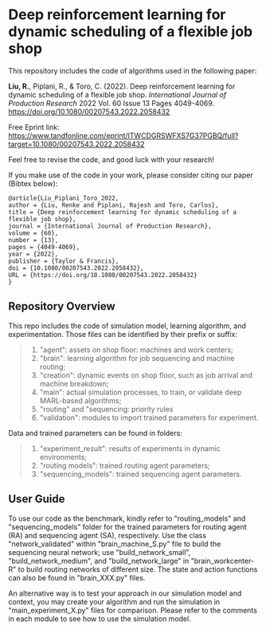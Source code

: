 # Deep reinforcement learning for dynamic scheduling of a flexible job shop

This repository includes the code of algorithms used in the following paper: 

**Liu, R.**, Piplani, R., & Toro, C. (2022). Deep reinforcement learning for dynamic scheduling of a flexible job shop. *International Journal of Production Research* 2022 Vol. 60 Issue 13 Pages 4049-4069. https://doi.org/10.1080/00207543.2022.2058432

Free Eprint link: https://www.tandfonline.com/eprint/ITWCDGRSWFXS7G37PGBQ/full?target=10.1080/00207543.2022.2058432 

Feel free to revise the code, and good luck with your research!

If you make use of the code in your work, please consider citing our paper (Bibtex below):

    @article{Liu_Piplani_Toro_2022,
    author = {Liu, Renke and Piplani, Rajesh and Toro, Carlos},
    title = {Deep reinforcement learning for dynamic scheduling of a flexible job shop},
    journal = {International Journal of Production Research},
    volume = {60},
    number = {13},
    pages = {4049-4069},
    year = {2022},
    publisher = {Taylor & Francis},
    doi = {10.1080/00207543.2022.2058432},
    URL = {https://doi.org/10.1080/00207543.2022.2058432}
    }

## Repository Overview

This repo includes the code of simulation model, learning algorithm, and experimentation. Those files can be identified by their prefix or suffix:
> 1. "agent": assets on shop floor: machines and work centers;
> 2. "brain": learning algorithm for job sequencing and machine routing;
> 3. "creation": dynamic events on shop floor, such as job arrival and machine breakdown;
> 4. "main": actual simulation processes, to train, or validate deep MARL-based algorithms;
> 5. "routing" and "sequencing: priority rules
> 6. "validation": modules to import trained parameters for experiment.

Data and trained parameters can be found in folders:
> 1. "experiment_result": results of experiments in dynamic environments;
> 2. "routing models": trained routing agent parameters;
> 3. "sequencing_models": trained sequencing agent parameters.

## User Guide

To use our code as the benchmark, kindly refer to "routing_models" and "sequencing_models" folder for the trained parameters for routing agent (RA) and sequencing agent (SA), respectively. Use the class "network_validated" within "brain_machine_S.py" file to build the sequencing neural network; use "build_network_small",  "build_network_medium", and "build_network_large" in "brain_workcenter-R" to build routing networks of different size. The state and action functions can also be found in "brain_XXX.py" files.

An alternative way is to test your approach in our simulation model and context, you may create your algorithm and run the simulation in "main_experiment_X.py" files for comparison. Please refer to the comments in each module to see how to use the simulation model.
